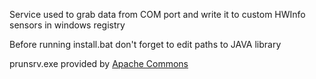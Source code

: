 Service used to grab data from COM port and write it to custom HWInfo sensors in windows registry

Before running install.bat don't forget to edit paths to JAVA library

prunsrv.exe provided by [Apache Commons](https://commons.apache.org/proper/commons-daemon/index.html)
